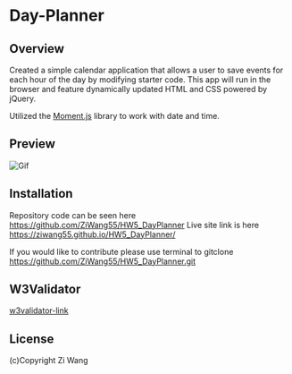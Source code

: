 # Day-Planner

## Overview

Created a simple calendar application that allows a user to save events for each hour of the day by modifying starter code. This app will run in the browser and feature dynamically updated HTML and CSS powered by jQuery.

Utilized the [Moment.js](https://momentjs.com/) library to work with date and time.

## Preview

![Gif](https://github.com/ZiWang55/HW5_DayPlanner/blob/main/Assets/Work-Day-Scheduler.gif?raw=true)

## Installation

Repository code can be seen here https://github.com/ZiWang55/HW5_DayPlanner 
Live site link is here https://ziwang55.github.io/HW5_DayPlanner/

If you would like to contribute please use terminal to gitclone https://github.com/ZiWang55/HW5_DayPlanner.git

## W3Validator

[w3validator-link](https://validator.w3.org/nu/?doc=https%3A%2F%2Fziwang55.github.io%2FHW5_DayPlanner%2F)

## License
(c)Copyright Zi Wang
